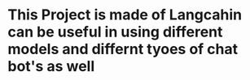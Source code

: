 # This Project is made of Langcahin can be useful in using different models and differnt tyoes of chat bot's as well